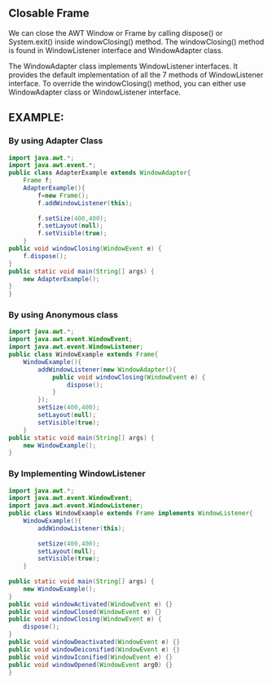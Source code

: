 ## Closable Frame

We can close the AWT Window or Frame by calling dispose() or System.exit() inside windowClosing() method. The windowClosing() method is found in WindowListener interface and WindowAdapter class.

The WindowAdapter class implements WindowListener interfaces. It provides the default implementation of all the 7 methods of WindowListener interface. To override the windowClosing() method, you can either use WindowAdapter class or WindowListener interface.

## EXAMPLE:

### By using Adapter Class
```java
import java.awt.*;  
import java.awt.event.*;  
public class AdapterExample extends WindowAdapter{  
    Frame f;  
    AdapterExample(){  
        f=new Frame();  
        f.addWindowListener(this);  
          
        f.setSize(400,400);  
        f.setLayout(null);  
        f.setVisible(true);  
    }  
public void windowClosing(WindowEvent e) {  
    f.dispose();  
}  
public static void main(String[] args) {  
    new AdapterExample();  
}  
}  
```

### By using  Anonymous class

```java
import java.awt.*;  
import java.awt.event.WindowEvent;  
import java.awt.event.WindowListener;  
public class WindowExample extends Frame{  
    WindowExample(){  
        addWindowListener(new WindowAdapter(){  
            public void windowClosing(WindowEvent e) {  
                dispose();  
            }  
        });  
        setSize(400,400);  
        setLayout(null);  
        setVisible(true);  
    }  
public static void main(String[] args) {  
    new WindowExample();  
}  
```

### By Implementing WindowListener

```java
import java.awt.*;  
import java.awt.event.WindowEvent;  
import java.awt.event.WindowListener;  
public class WindowExample extends Frame implements WindowListener{  
    WindowExample(){  
        addWindowListener(this);  
          
        setSize(400,400);  
        setLayout(null);  
        setVisible(true);  
    }  
      
public static void main(String[] args) {  
    new WindowExample();  
}  
public void windowActivated(WindowEvent e) {}  
public void windowClosed(WindowEvent e) {}  
public void windowClosing(WindowEvent e) {  
    dispose();  
}  
public void windowDeactivated(WindowEvent e) {}  
public void windowDeiconified(WindowEvent e) {}  
public void windowIconified(WindowEvent e) {}  
public void windowOpened(WindowEvent arg0) {}  
}  
```